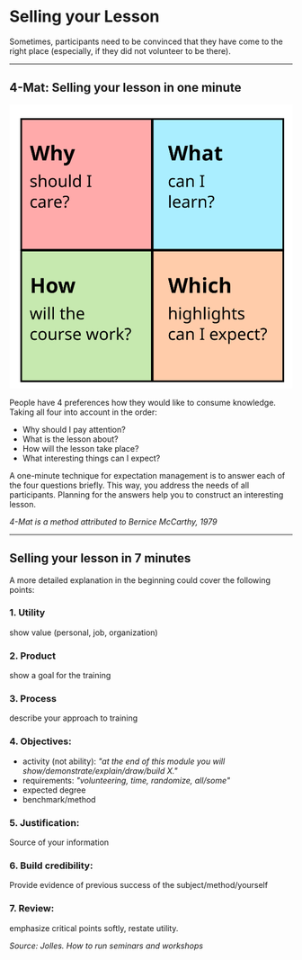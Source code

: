 
# Selling your Lesson

Sometimes, participants need to be convinced that they have come to the right place (especially, if they did not volunteer to be there).

----

## 4-Mat: Selling your lesson in one minute

![4MAT](../images/4mat.svg)

People have 4 preferences how they would like to consume knowledge. Taking all four into account in the order:

* Why should I pay attention?
* What is the lesson about?
* How will the lesson take place?
* What interesting things can I expect?

A one-minute technique for expectation management is to answer each of the four questions briefly. This way, you address the needs of all participants. Planning for the answers help you to construct an interesting lesson.

*4-Mat is a method attributed to Bernice McCarthy, 1979*

----

## Selling your lesson in 7 minutes

A more detailed explanation in the beginning could cover the following points:

### 1. Utility

show value (personal, job, organization)

### 2. Product

show a goal for the training

### 3. Process

describe your approach to training

### 4. Objectives:

* activity (not ability): *"at the end of this module you will show/demonstrate/explain/draw/build X."*
* requirements: *"volunteering, time, randomize, all/some"*
* expected degree
* benchmark/method

### 5. Justification:

Source of your information

### 6. Build credibility:

Provide evidence of previous success of the subject/method/yourself

### 7. Review:

emphasize critical points softly, restate utility.

*Source: Jolles. How to run seminars and workshops*
